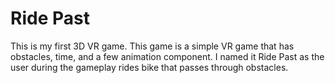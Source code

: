 # Ride Past
This is my first 3D VR game.
This game is a simple VR game that has obstacles, time, and a few animation component. I named it Ride Past as the user during the gameplay rides bike that passes through obstacles.
